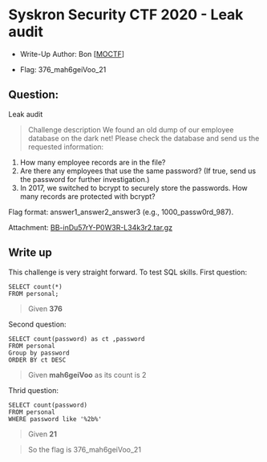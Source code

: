 # Syskron Security CTF 2020 - Leak audit
- Write-Up Author: Bon \[[MOCTF](https://www.facebook.com/MOCSCTF)\]

- Flag: 376_mah6geiVoo_21

## **Question:**
Leak audit

>Challenge description
>We found an old dump of our employee database on the dark net! Please check the database and send us the requested information:
1.	How many employee records are in the file?
2.	Are there any employees that use the same password? (If true, send us the password for further investigation.)
3.	In 2017, we switched to bcrypt to securely store the passwords. How many records are protected with bcrypt?

Flag format: answer1_answer2_answer3 (e.g., 1000_passw0rd_987).

Attachment: [BB-inDu57rY-P0W3R-L34k3r2.tar.gz](./BB-inDu57rY-P0W3R-L34k3r2.tar.gz)

## Write up
This challenge is very straight forward. To test SQL skills.
First question:
```
SELECT count(*) 
FROM personal;
```
>Given **376**

Second question:
```
SELECT count(password) as ct ,password
FROM personal
Group by password 
ORDER BY ct DESC  
```

>Given **mah6geiVoo** as its count is 2

Thrid question:
```
SELECT count(password)
FROM personal
WHERE password like '%2b%'
```

>Given **21**

>So the flag is 376_mah6geiVoo_21